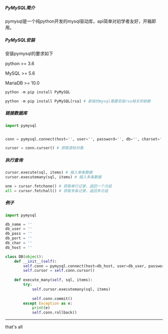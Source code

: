 ##### PyMySQL简介

pymysql是一个纯python开发的mysql驱动库，api简单对初学者友好，开箱即用。

##### PyMySQL安装

安装pymysql的要求如下

python >= 3.6

MySQL >= 5.6

MariaDB >= 10.0

```python
python -m pip install PyMySQL

python -m pip install PyMySQL[rsa] # 新版的mysql需要安装rsa相关的依赖
```

##### 链接数据库

```python
import pymysql


conn = pymysql.connect(host='', user='', password='', db='', charset='', cursorclass=pymysql.cursor.DictCursor) # 创建连接对象

cursor = conn.cursor() # 获取游标对象
```

##### 执行查询

```python
cursor.execute(sql, items) # 插入单条数据
cursor.executemany(sql, items) # 插入多条数据

one = cursor.fetchone() # 获取单行记录，返回一个元组
all = cursor.fetchall() # 获取多条记录，返回多元组
```

##### 例子

```python
import pymysql

db_name = ''
db_user = ''
db_pass = ''
db_port = ''
db_char = ''
db_host = ''

class DB(object):
    def __init__(self):
        self.conn = pymysql.connect(host=db_host, user=db_user, password=db_pass, charset=db_char, database=db_name, cursorclass=pymysql.cursor.DictCursor)
        self.cursor = self.conn.cursor()
    
    def execute_many(self, sql, items):
        try:
            self.cursor.executemany(sql, items)
                
            self.conn.commit()
        except Exception as e:
            print(e)
            self.conn.rollback()

```





---

that's all